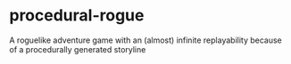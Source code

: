 # procedural-rogue
A roguelike adventure game with an (almost) infinite replayability because of a procedurally generated storyline
